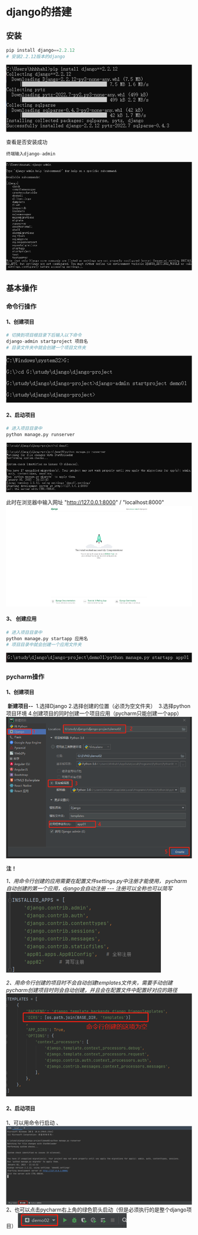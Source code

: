 # django的搭建

## 安装

```python
pip install django==2.2.12
# 安装2.2.12版本的django
```
![](.\img\install-django.png)

查看是否安装成功
```python
终端输入django-admin
```
![django-admin](img\django-admin.png)



## 基本操作

### 命令行操作
#### 	1、创建项目
```python
# 切换到项目根目录下后输入以下命令
django-admin startproject 项目名
# 目录文件夹中就会创建一个项目文件夹
```
![startproject](img\startproject.png)
#### 	2、启动项目
```python
# 进入项目目录中
python manage.py runserver
```
![runserver](img\runserver.png)

此时在浏览器中输入网址 "http://127.0.0.1:8000" / "localhost:8000"
![localhost](img\localhost.png)

####	3、 创建应用
```python
# 进入项目目录中
python manage.py startapp 应用名
# 项目目录中就会创建一个应用文件夹
```
![startapp](img\startapp.png)


### pycharm操作
####	1、创建项目

​	**新建项目--**
​	1.选择Django
​	2.选择创建的位置（必须为空文件夹）
​	3.选择python项目环境
​	4.创建项目的同时创建一个项目应用（pycharm只能创建一个app）
![pycharm-startproject](img\pycharm-startproject.png)

**注！**

​	*1、用命令行创建的应用需要在配置文件settings.py中注册才能使用，*
​	*pycharm自动创建的第一个应用，django会自动注册 --- 注册可以全称也可以简写*
![installed_apps](img\installed_apps.png)

​	*2、用命令行创建的项目时不会自动创建templates文件夹，需要手动创建*
​	*pycharm创建项目时则会自动创建，并且会在配置文件中配置好对应的路径*
![templates](img\templates.png)



#### 	2、启动项目

1、可以用命令行启动 、
![pycharm-runserver2](img\pycharm-runserver2.png)
2、也可以点击pycharm右上角的绿色箭头启动（但是必须执行的是整个django项目）
![pycharm-runserver](img/pycharm-runserver.png)


